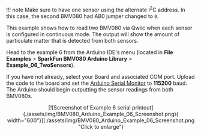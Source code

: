 !!! note
    Make sure to have one sensor using the alternate I<sup>2</sup>C address. In this case, the second BMV080 had AB0 jumper changed to `0`.

This example shows how to read two BMV080 via Qwiic when each sensor is configured in continuous mode. The output will show the amount of particulate matter that is detected from both sensors.

Head to the example 6 from the Arduino IDE's menu (located in **File** **Examples** > **SparkFun BMV080 Arduino Library** > **Example_06_TwoSensors**).

If you have not already, select your Board and associated COM port. Upload the code to the board and set the [Arduino Serial Monitor](https://learn.sparkfun.com/tutorials/terminal-basics/all#arduino-serial-monitor-windows-mac-linux) to **115200** baud. The Arduino should begin outputting the sensor readings from both BMV080s.

<center>
[![Screenshot of Example 6 serial printout](./assets/img/BMV080_Arduino_Example_06_Screenshot.png){ width="600"}](./assets/img/BMV080_Arduino_Example_06_Screenshot.png "Click to enlarge")
</center>
